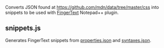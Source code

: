 Converts JSON found at https://github.com/mdn/data/tree/master/css into snippets to be used with [FingerText](https://github.com/erinata/FingerText) Notepad++ plugin.

## snippets.js
Generates FingerText snippets from [properties.json](https://github.com/mdn/data/blob/master/css/properties.json) and [syntaxes.json](https://github.com/mdn/data/blob/master/css/at-rules.json).